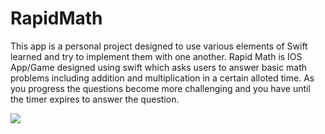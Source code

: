 # RapidMath
This app is a personal project designed to use various elements of Swift learned and try to implement them with one another. Rapid Math is IOS App/Game designed using swift which asks
users to answer basic math problems including addition and multiplication in a certain alloted time. As you progress the questions become more challenging and you have until the timer expires
to answer the question.


![](mainScreen)
